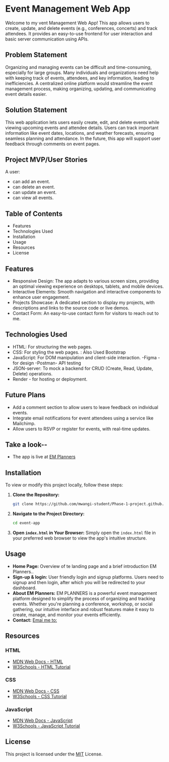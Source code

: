 # Event Management Web App

Welcome to my vent Management Web App!
This app allows users to create, update, and delete events (e.g., conferences, concerts) and track attendees. It provides an easy-to-use frontend for user interaction and basic server communication using APIs.

## Problem Statement

Organizing and managing events can be difficult and time-consuming, especially for large groups. Many individuals and organizations need help with keeping track of events, attendees, and key information, leading to inefficiencies. A centralized online platform would streamline the event management process, making organizing, updating, and communicating event details easier.

## Solution Statement

This web application lets users easily create, edit, and delete events while viewing upcoming events and attendee details. Users can track important information like event dates, locations, and weather forecasts, ensuring seamless planning and attendance. In the future, this app will support user feedback through comments on event pages.

## Project MVP/User Stories

A user:

- can add an event.
- can delete an event.
- can update an event.
- can view all events.

## Table of Contents

- Features
- Technologies Used
- Installation
- Usage
- Resources
- License

## Features

- Responsive Design: The app adapts to various screen sizes, providing an optimal viewing experience on desktops, tablets, and mobile devices.
- Interactive Elements: Smooth navigation and interactive components to enhance user engagement.
- Projects Showcase: A dedicated section to display my projects, with descriptions and links to the source code or live demos.
- Contact Form: An easy-to-use contact form for visitors to reach out to me.

## Technologies Used

- HTML: For structuring the web pages.
- CSS: For styling the web pages.
  : Also Used Bootstrap
- JavaScript: For DOM manipulation and client-side interaction.
  -Figma - for design
  -Postman- API testing
- JSON-server: To mock a backend for CRUD (Create, Read, Update, Delete) operations.
- Render - for hosting or deployment.

## Future Plans

- Add a comment section to allow users to leave feedback on individual events.
- Integrate email notifications for event attendees using a service like Mailchimp.
- Allow users to RSVP or register for events, with real-time updates.

## Take a look--

- The app is live at [EM Planners](https://mwangi-student.github.io/Phase-1-project.github.io/)

## Installation

To view or modify this project locally, follow these steps:

1. **Clone the Repository:**

   ```bash
   git clone https://github.com/mwangi-student/Phase-1-project.github.io
   ```

2. **Navigate to the Project Directory:**

   ```bash
   cd event-app
   ```

3. **Open `index.html` in Your Browser:**
   Simply open the `index.html` file in your preferred web browser to view the app's intuitive structure.

## Usage

- **Home Page:** Overview of te landing page and a brief introduction EM Planners..
- **Sign-up & login:** User friendly login and signup platforms. Users need to signup and then login, after which you will be redirected to your dashboard.
- **About EM Planners:** EM PLANNERS is a powerful event management platform designed to simplify the process of organizing and tracking events. Whether you're planning a conference, workshop, or social gathering, our intuitive interface and robust features make it easy to create, manage, and monitor your events efficiently.
- **Contact:** [Emai me to:](wambuimwangibran@gmail.com)

## Resources

### HTML

- [MDN Web Docs - HTML](https://developer.mozilla.org/en-US/docs/Web/HTML)
- [W3Schools - HTML Tutorial](https://www.w3schools.com/html/)

### CSS

- [MDN Web Docs - CSS](https://developer.mozilla.org/en-US/docs/Web/CSS)
- [W3Schools - CSS Tutorial](https://www.w3schools.com/css/)

### JavaScript

- [MDN Web Docs - JavaScript](https://developer.mozilla.org/en-US/docs/Web/JavaScript)
- [W3Schools - JavaScript Tutorial](https://www.w3schools.com/js/)

## License

This project is licensed under the [MIT](https://github.com/mwangi-student/Phase-1-project.github.io/blob/main/License.md) License.
